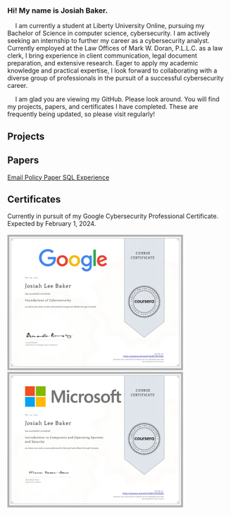 ### Hi! My name is Josiah Baker.

&emsp; I am currently a student at Liberty University Online, pursuing my Bachelor of Science in 
computer science, cybersecurity. I am actively seeking an internship to further my career as a cybersecurity analyst. Currently employed at the Law
Offices of Mark W. Doran, P.L.L.C. as a law clerk, I bring experience in client
communication, legal document preparation, and extensive research. Eager to apply my
academic knowledge and practical expertise, I look forward to collaborating with a
diverse group of professionals in the pursuit of a successful cybersecurity career. <br> 

&emsp; I am glad you are viewing my GitHub. Please look around. You will find my projects, papers, and certificates I have completed. These are frequently being updated, so please visit regularly!

<h2>Projects</h2>
<h2>Papers</h2>
<a href="/Papers/Email_Policy_Josiah_Baker.pdf">Email Policy Paper </a>
<a href="/Papers/SQL_Experience.pdf">SQL Experience </a>
<h2>Certificates</h2>
Currently in pursuit of my Google Cybersecurity Professional Certificate. Expected by February 1, 2024. <br> <br>
<img src="/Certificates/GoogleFoundationsToCybersecurityCert.jpg" width="400">
<img src="/Certificates/MicrosoftIntroToComputersCert.jpg" width="400">


